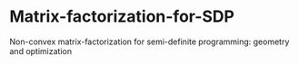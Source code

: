 # Matrix-factorization-for-SDP
Non-convex matrix-factorization for semi-definite programming: geometry and optimization
